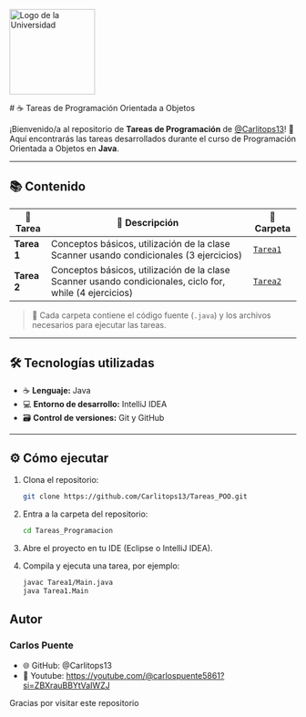 <p align="left">
  <img src="https://hult-prize.s3.us-east-1.amazonaws.com/university/epn-white.png" alt="Logo de la Universidad" width="150">
</p>
# ☕ Tareas de Programación Orientada a Objetos 

¡Bienvenido/a al repositorio de **Tareas de Programación** de [@Carlitops13](https://github.com/Carlitops13)! 🚀  
Aquí encontrarás las tareas desarrollados durante el curso de Programación Orientada a Objetos en **Java**.  

---

## 📚 Contenido

| 🧩 Tarea | 📄 Descripción | 📂 Carpeta |
|----------|----------------|------------|
| **Tarea 1** | Conceptos básicos, utilización de la clase Scanner usando condicionales (3 ejercicios) | [`Tarea1`](src/Tarea1) |
| **Tarea 2** | Conceptos básicos, utilización de la clase Scanner usando condicionales, ciclo for, while (4 ejercicios) | [`Tarea2`](src/Tarea2) |

> 📌 Cada carpeta contiene el código fuente (`.java`) y los archivos necesarios para ejecutar las tareas.

---

## 🛠️ Tecnologías utilizadas

- ☕ **Lenguaje:** Java  
- 💻 **Entorno de desarrollo:** IntelliJ IDEA 
- 🗃️ **Control de versiones:** Git y GitHub  

---

## ⚙️ Cómo ejecutar

1. Clona el repositorio:
   ```bash
   git clone https://github.com/Carlitops13/Tareas_POO.git
2. Entra a la carpeta del repositorio:
   ```bash
   cd Tareas_Programacion
3. Abre el proyecto en tu IDE (Eclipse o IntelliJ IDEA).

4. Compila y ejecuta una tarea, por ejemplo:
    ```bash
   javac Tarea1/Main.java
   java Tarea1.Main   
 
## Autor

###  Carlos Puente
- 🌐 GitHub: @Carlitops13
- 🎥 Youtube: https://youtube.com/@carlospuente5861?si=ZBXrauBBYtVaIWZJ

 Gracias por visitar este repositorio
